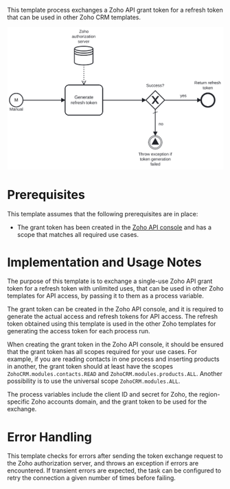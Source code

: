This template process exchanges a Zoho API grant token for a refresh token that can be used in other Zoho CRM templates.

![Template](assets/Zoho-CRM-Exchange-grant-token-for-refresh-token.svg)

# Prerequisites

This template assumes that the following prerequisites are in place:

- The grant token has been created in the [Zoho API console](https://api-console.zoho.com/) and has a scope that matches all required use cases.

# Implementation and Usage Notes

The purpose of this template is to exchange a single-use Zoho API grant token for a refresh token with unlimited uses, that can be used in other Zoho templates for API access, by passing it to them as a process variable.

The grant token can be created in the Zoho API console, and it is required to generate the actual access and refresh tokens for API access. The refresh token obtained using this template is used in the other Zoho templates for generating the access token for each process run.

When creating the grant token in the Zoho API console, it should be ensured that the grant token has all scopes required for your use cases. For example, if you are reading contacts in one process and inserting products in another, the grant token should at least have the scopes `ZohoCRM.modules.contacts.READ` and `ZohoCRM.modules.products.ALL`. Another possibility is to use the universal scope `ZohoCRM.modules.ALL`.

The process variables include the client ID and secret for Zoho, the region-specific Zoho accounts domain, and the grant token to be used for the exchange.

# Error Handling

This template checks for errors after sending the token exchange request to the Zoho authorization server, and throws an exception if errors are encountered. If transient errors are expected, the task can be configured to retry the connection a given number of times before failing.

